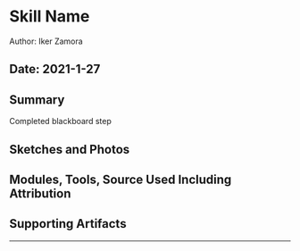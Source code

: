#  Skill Name

Author: Iker Zamora

Date: 2021-1-27
-----

## Summary
Completed blackboard step

## Sketches and Photos


## Modules, Tools, Source Used Including Attribution


## Supporting Artifacts


-----
